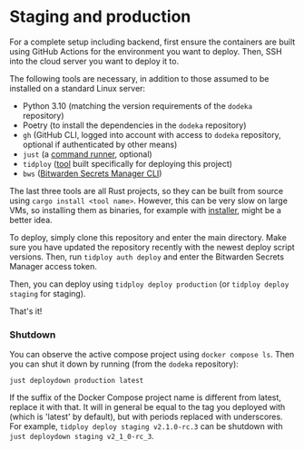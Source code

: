 

# Staging and production

For a complete setup including backend, first ensure the containers are built using GitHub Actions for the environment you want to deploy. Then, SSH into the cloud server you want to deploy it to. 

The following tools are necessary, in addition to those assumed to be installed on a standard Linux server:

* Python 3.10 (matching the version requirements of the `dodeka` repository)
* Poetry (to install the dependencies in the `dodeka` repository)
* `gh` (GitHub CLI, logged into account with access to `dodeka` repository, optional if authenticated by other means)
* `just` (a [command runner](https://github.com/casey/just), optional)
* `tidploy` ([tool](https://github.com/tiptenbrink/tidploy) built specifically for deploying this project)
* `bws` ([Bitwarden Secrets Manager CLI](https://github.com/bitwarden/sdk))

The last three tools are all Rust projects, so they can be built from source using `cargo install <tool name>`. However, this can be very slow on large VMs, so installing them as binaries, for example with [installer](https://github.com/jpillora/installer), might be a better idea.

To deploy, simply clone this repository and enter the main directory. Make sure you have updated the repository recently with the newest deploy script versions. Then, run `tidploy auth deploy` and enter the Bitwarden Secrets Manager access token. 

Then, you can deploy using `tidploy deploy production` (or `tidploy deploy staging` for staging).

That's it!

### Shutdown

You can observe the active compose project using `docker compose ls`. Then you can shut it down by running (from the `dodeka` repository):

```
just deploydown production latest
```

If the suffix of the Docker Compose project name is different from latest, replace it with that. It will in general be equal to the tag you deployed with (which is 'latest' by default), but with periods replaced with underscores. For example, `tidploy deploy staging v2.1.0-rc.3` can be shutdown with `just deploydown staging v2_1_0-rc_3`.